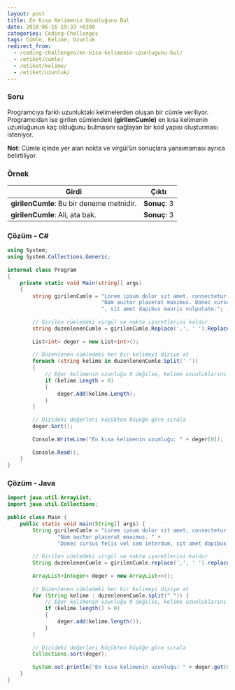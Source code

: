 ```yaml
---
layout: post
title: En Kısa Kelimenin Uzunluğunu Bul
date: 2018-06-16 19:33 +0300
categories: Coding-Challenges
tags: Cümle, Kelime, Uzunluk
redirect_from:  
  - /coding-challenges/en-kisa-kelimenin-uzunlugunu-bul/
  - /etiket/cumle/
  - /etiket/kelime/
  - /etiket/uzunluk/
---
```

### Soru
Programcıya farklı uzunluktaki kelimelerden oluşan bir cümle veriliyor. Programcıdan ise girilen cümlendeki **(girilenCumle)** en kısa kelimenin uzunluğunun kaç olduğunu bulmasını sağlayan bir kod yapısı oluşturması isteniyor.

**Not**: Cümle içinde yer alan nokta ve virgül’ün sonuçlara yansımaması ayrıca belirtiliyor.

### Örnek

| Girdi                                     | Çıktı        |
|-------------------------------------------|--------------|
| **girilenCumle**: Bu bir deneme metnidir. | **Sonuç**: 3 |
| **girilenCumle**: Ali, ata bak.           | **Sonuç**: 3 |

### Çözüm - C#
```csharp
using System;
using System.Collections.Generic;
 
internal class Program
{
    private static void Main(string[] args)
    {
        string girilenCumle = "Lorem ipsum dolor sit amet, consectetur adipiscing elit. " +
                              "Nam auctor placerat maximus. Donec cursus felis vel sem interdum" +
                              ", sit amet dapibus mauris vulputate.";
 
        // Girilen cümledeki virgül ve nokta işaretlerini kaldır
        string duzenlenenCumle = girilenCumle.Replace(',', ' ').Replace('.', ' ');
 
        List<int> deger = new List<int>();
 
        // Düzenlenen cümledeki her bir kelimeyi diziye at
        foreach (string kelime in duzenlenenCumle.Split(' '))
        {
            // Eğer kelimenin uzunluğu 0 değilse, kelime uzunluklarını diziye at
            if (kelime.Length > 0)
            {
                deger.Add(kelime.Length);
            }
        }
 
        // Dizideki değerleri küçükten büyüğe göre sırala
        deger.Sort();
 
        Console.WriteLine("En kısa kelimenin uzunluğu: " + deger[0]);
 
        Console.Read();
    }
}
```

### Çözüm - Java
```java
import java.util.ArrayList;
import java.util.Collections;
 
public class Main {
    public static void main(String[] args) {
        String girilenCumle = "Lorem ipsum dolor sit amet, consectetur adipiscing elit. " +
                "Nam auctor placerat maximus. " +
                "Donec cursus felis vel sem interdum, sit amet dapibus mauris vulputate.";
 
        // Girilen cümledeki virgül ve nokta işaretlerini kaldır
        String duzenlenenCumle = girilenCumle.replace(',', ' ').replace('.', ' ');
 
        ArrayList<Integer> deger = new ArrayList<>();
 
        // Düzenlenen cümledeki her bir kelimeyi diziye at
        for (String kelime : duzenlenenCumle.split(" ")) {
            // Eğer kelimenin uzunluğu 0 değilse, kelime uzunluklarını diziye at
            if (kelime.length() > 0)
            {
                deger.add(kelime.length());
            }
        }
 
        // Dizideki değerleri küçükten büyüğe göre sırala
        Collections.sort(deger);
 
        System.out.println("En kısa kelimenin uzunluğu: " + deger.get(0));
    }
}
```